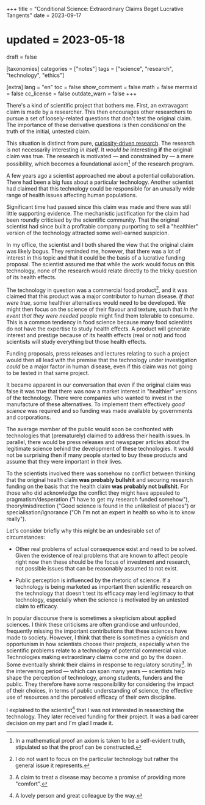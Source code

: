 +++
title = "Conditional Science: Extraordinary Claims Beget Lucrative Tangents"
date = 2023-09-17
# updated = 2023-05-18
draft = false

[taxonomies]
categories = ["notes"]
tags = ["science", "research", "technology", "ethics"]

[extra]
lang = "en"
toc = false
show_comment = false
math = false
mermaid = false
cc_license = false
outdate_warn = false
+++

There's a kind of scientific project that bothers me. First, an
extravagant claim is made by a researcher. This then encourages other
researchers to pursue a set of loosely-related questions that don't
test the original claim. The importance of these derivative questions
is then *conditional* on the truth of the initial, untested claim.

<!-- more -->

This situation is distinct from pure, [curiosity-driven
research](/blog/on-interestingness). The research is not necessarily
interesting *in itself*. It *would be* interesting **if** the original
claim was true. The research is motivated — and constrained by — a
mere possibility, which becomes a foundational axiom[^1] of the
research program.

A few years ago a scientist approached me about a potential
collaboration. There had been a big fuss about a particular
technology. Another scientist had claimed that this technology could
be responsible for an unusally wide range of health issues affecting
human populations.

Significant time had passed since this claim was made and there was
still little supporting evidence. The mechanistic justification for
the claim had been roundly criticised by the scientific community.
That the original scientist had since built a profitable company
purporting to sell a "healthier" version of the technology attracted
some well-earned suspicion.

In my office, the scientist and I both shared the view that the
original claim was likely bogus. They reminded me, however, that there
was a lot of interest in this topic and that it could be the basis of
a lucrative funding proposal. The scientist assured me that while the
work would focus on this technology, none of the research would relate
directly to the tricky question of its health effects.

The technology in question was a commercial food product[^2], and it
was claimed that this product was a major contributor to human
disease. *If that were true*, some healthier alternatives would need
to be developed. We might then focus on the science of their flavour
and texture, such that *in the event that they were needed* people
might find them tolerable to consume. This is a common tendency in
food science because many food scientists do not have the expertise to
study health effects. A product will generate interest and prestige
because of its health effects (real or not) and food scientists will
study everything but those health effects.

Funding proposals, press releases and lectures relating to such a
project would then all lead with the premise that the technology under
investigation *could* be a major factor in human disease, even if this
claim was not going to be tested in that same project.

It became apparent in our conversation that even if the original claim
was false it was true that there was now a market interest in
"healthier" versions of the technology. There were companies who
wanted to invest in the manufacture of these alternatives. To
implement them effectively *good science* was required and so funding
was made available by governments and corporations.

The average member of the public would soon be confronted with
technologies that (prematurely) claimed to address their health
issues. In parallel, there would be press releases and newspaper articles
about the legitimate science behind the development of these
technologies. It would not be surprising then if many people started to buy
these products and assume that they were important in their lives.

To the scientists involved there was somehow no conflict between
thinking that the original health claim **was probably bullshit** and
securing research funding on the basis that the health claim **was
probably not bullshit**. For those who did acknowledge the conflict
they might have appealed to pragmatism/desperation ("I have to get my
research funded somehow"), theory/misdirection ("Good science is found
in the unlikeliest of places") or specialisation/ignorance ("Oh I'm
not an expert in health so who is to know really").

Let's consider briefly why this might be an undesirable set of circumstances:

- Other real problems of actual consequence exist and need to be solved.
Given the existence of real problems that are known to affect people
right now then these should be the focus of investment and research,
not possible issues that can be reasonably assumed to not exist.

- Public perception is influenced by the rhetoric of science. If a
technology is being marketed as important then scientific research on
the technology that doesn't test its efficacy may lend legitimacy to
that technology, especially when the science is motivated by an
untested claim to efficacy.

In popular discourse there is sometimes a skepticism about applied
sciences. I think these criticisms are often grandiose and unfounded,
frequently missing the important contributions that these sciences
have made to society. However, I think that there is sometimes a
cynicism and opportunism in how scientists choose their projects,
especially when the scientific problems relate to a technology of
potential commercial value. Technologies making extraordinary claims
come and go by the dozen. Some eventually shrink their claims in
response to regulatory scrutiny[^3]. In the intervening period — which
can span many years — scientists help shape the perception of
technology, among students, funders and the public. They therefore
have some responsibility for considering the impact of their choices,
in terms of public understanding of science, the effective use of
resources and the perceived efficacy of their own discipline.

I explained to the scientist[^4] that I was not interested in
researching the technology. They later received funding for their
project. It was a bad career decision on my part and I'm glad I made
it.

[^1]: In a mathematical proof an axiom is taken to be a self-evident
    truth, stipulated so that the proof can be constructed.

[^2]: I do not want to focus on the particular technology but rather the
    general issue it represents.

[^3]: A claim to treat a disease may become a promise of providing more "comfort".

[^4]: A lovely person and great colleague by the way.
